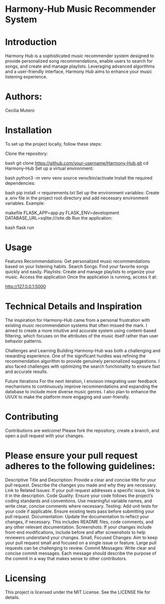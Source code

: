 # Harmony-Hub Music Recommender System
# Introduction
Harmony Hub is a sophisticated music recommender system designed to provide personalized song recommendations, enable users to search for songs, and create and manage playlists. Leveraging advanced algorithms and a user-friendly interface, Harmony Hub aims to enhance your music listening experience.
# Authors:
Cecilia Mutero

# Installation
To set up the project locally, follow these steps:

Clone the repository:

bash
git clone https://github.com/your-username/Harmony-Hub.git
cd Harmony-Hub
Set up a virtual environment:

bash
python3 -m venv venv
source venv/bin/activate
Install the required dependencies:

bash
pip install -r requirements.txt
Set up the environment variables:
Create a .env file in the project root directory and add necessary environment variables. Example:

makefile
FLASK_APP=app.py
FLASK_ENV=development
DATABASE_URL=sqlite:///site.db
Run the application:

bash
flask run

# Usage
Features
Recommendations: Get personalized music recommendations based on your listening habits.
Search Songs: Find your favorite songs quickly and easily.
Playlists: Create and manage playlists to organize your music.
Access the application
Once the application is running, access it at:

http://127.0.0.1:5000

# Technical Details and Inspiration
The inspiration for Harmony-Hub came from a personal frustration with existing music recommendation systems that often missed the mark. I aimed to create a more intuitive and accurate system using content-based filtering, which focuses on the attributes of the music itself rather than user behavior patterns.

Challenges and Learning
Building Harmony-Hub was both a challenging and rewarding experience. One of the significant hurdles was refining the recommendation algorithm to provide genuinely personalized suggestions. I also faced challenges with optimizing the search functionality to ensure fast and accurate results.

Future Iterations
For the next iteration, I envision integrating user feedback mechanisms to continuously improve recommendations and expanding the database to include more diverse music genres. I also plan to enhance the UI/UX to make the platform more engaging and user-friendly.

# Contributing
Contributions are welcome! Please fork the repository, create a branch, and open a pull request with your changes.

# Please ensure your pull request adheres to the following guidelines:

Descriptive Title and Description: Provide a clear and concise title for your pull request. Describe the changes you made and why they are necessary.
Link to Related Issues: If your pull request addresses a specific issue, link to it in the description.
Code Quality: Ensure your code follows the project’s coding standards and conventions. Use meaningful variable names, and write clear, concise comments where necessary.
Testing: Add unit tests for your code if applicable. Ensure existing tests pass before submitting your pull request.
Documentation: Update the documentation to reflect your changes, if necessary. This includes README files, code comments, and any other relevant documentation.
Screenshots: If your changes include front-end modifications, include before and after screenshots to help reviewers understand your changes.
Small, Focused Changes: Aim to keep your pull request small and focused on a single issue or feature. Large pull requests can be challenging to review.
Commit Messages: Write clear and concise commit messages. Each message should describe the purpose of the commit in a way that makes sense to other contributors.

# Licensing
This project is licensed under the MIT License. See the LICENSE file for details.
